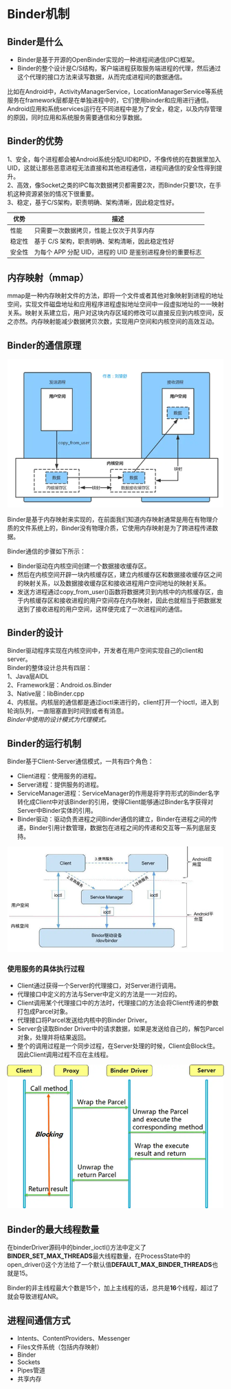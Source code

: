 # Binder机制

## Binder是什么

- Binder是基于开源的OpenBinder实现的一种进程间通信(IPC)框架。  
- Binder的整个设计是C/S结构，客户端进程获取服务端进程的代理，然后通过这个代理的接口方法来读写数据，从而完成进程间的数据通信。  

比如在Android中，ActivityManagerService，LocationManagerService等系统服务在framework层都是在单独进程中的，它们使用binder和应用进行通信。
Android应用和系统services运行在不同进程中是为了安全，稳定，以及内存管理的原因，同时应用和系统服务需要通信和分享数据。

## Binder的优势

1、安全，每个进程都会被Android系统分配UID和PID，不像传统的在数据里加入UID，这就让那些恶意进程无法直接和其他进程通信，进程间通信的安全性得到提升。  
2、高效，像Socket之类的IPC每次数据拷贝都需要2次，而Binder只要1次，在手机这种资源紧张的情况下很重要。  
3、稳定，基于C/S架构，职责明确、架构清晰，因此稳定性好。

| 优势	 | 描述 |
| --- | --- |
| 性能 | 只需要一次数据拷贝，性能上仅次于共享内存| 
| 稳定性 | 基于 C/S 架构，职责明确、架构清晰，因此稳定性好| 
| 安全性 | 为每个 APP 分配 UID，进程的 UID 是鉴别进程身份的重要标志| 

## 内存映射（mmap）

mmap是一种内存映射文件的方法，即将一个文件或者其他对象映射到进程的地址空间，实现文件磁盘地址和应用程序进程虚拟地址空间中一段虚拟地址的一一映射关系。映射关系建立后，用户对这块内存区域的修改可以直接反应到内核空间，反之亦然。内存映射能减少数据拷贝次数，实现用户空间和内核空间的高效互动。

## Binder的通信原理

![binder的通信原理](../image/binder_yuanli.webp)

Binder是基于内存映射来实现的，在前面我们知道内存映射通常是用在有物理介质的文件系统上的，Binder没有物理介质，它使用内存映射是为了跨进程传递数据。  

Binder通信的步骤如下所示：  
- Binder驱动在内核空间创建一个数据接收缓存区。  
- 然后在内核空间开辟一块内核缓存区，建立内核缓存区和数据接收缓存区之间的映射关系，以及数据接收缓存区和接收进程用户空间地址的映射关系。  
- 发送方进程通过copy_from_user()函数将数据拷贝到内核中的内核缓存区，由于内核缓存区和接收进程的用户空间存在内存映射，因此也就相当于把数据发送到了接收进程的用户空间，这样便完成了一次进程间的通信。

## Binder的设计

Binder驱动程序实现在内核空间中，开发者在用户空间实现自己的client和server。  
Binder的整体设计总共有四层：  
1、Java层AIDL  
2、Framework层：Android.os.Binder  
3、Native层：libBinder.cpp  
4、内核层。内核层的通信都是通过ioctl来进行的，client打开一个ioctl，进入到轮询队列，一直阻塞直到时间到或者有消息。  
*Binder中使用的设计模式为代理模式。*

## Binder的运行机制

Binder基于Client-Server通信模式，一共有四个角色：  
- Client进程：使用服务的进程。  
- Server进程：提供服务的进程。  
- ServiceManager进程：ServiceManager的作用是将字符形式的Binder名字转化成Client中对该Binder的引用，使得Client能够通过Binder名字获得对Server中Binder实体的引用。  
- Binder驱动：驱动负责进程之间Binder通信的建立，Binder在进程之间的传递，Binder引用计数管理，数据包在进程之间的传递和交互等一系列底层支持。  

![binder的运行机制](../image/binder_yunxing.webp)

### 使用服务的具体执行过程

- Client通过获得一个Server的代理接口，对Server进行调用。  
- 代理接口中定义的方法与Server中定义的方法是一一对应的。  
- Client调用某个代理接口中的方法时，代理接口的方法会将Client传递的参数打包成Parcel对象。  
- 代理接口将Parcel发送给内核中的Binder Driver。  
- Server会读取Binder Driver中的请求数据，如果是发送给自己的，解包Parcel对象，处理并将结果返回。  
- 整个的调用过程是一个同步过程，在Server处理的时候，Client会Block住。因此Client调用过程不应在主线程。  

![binder的执行过程](../image/binder_zhixing.webp)

## Binder的最大线程数量

在binderDriver源码中的binder_ioctl()方法中定义了**BINDER_SET_MAX_THREADS**最大线程数量，在ProcessState中的open_driver()这个方法给了一个默认值**DEFAULT_MAX_BINDER_THREADS**也就是15。

Binder的非主线程最大个数是15个，加上主线程的话，总共是**16**个线程，超过了就会导致进程ANR。

## 进程间通信方式

- Intents、ContentProviders、Messenger 
- Files文件系统（包括内存映射）
- Binder
- Sockets
- Pipes管道  
- 共享内存 
